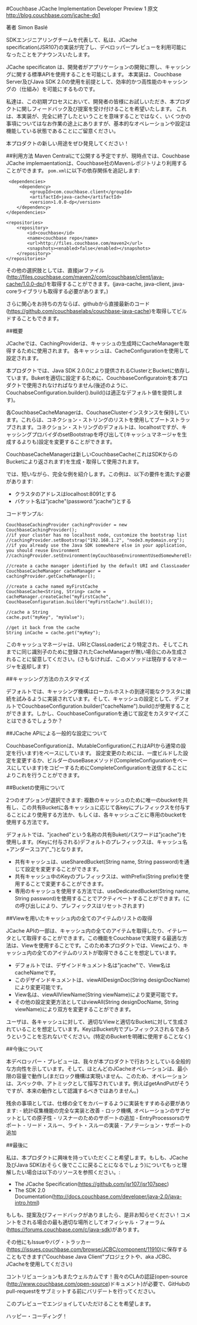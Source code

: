 #Couchbase JCache Implementation Developer Preview 1
原文
http://blog.couchbase.com/jcache-dp1

著者
Simon Baslé

SDKエンジニアリングチームを代表して、私は、JCache specification(JSR107)の実装が完了し、デベロッパープレビューを利用可能になったことをアナウンスいたします。

JCache specificaton は、開発者がアプリケーションの開発に際し、キャッシングに関する標準APIを使用することを可能にします。
本実装は、Couchbase Server及びJava SDK 2.0の使用を前提として、効率的かつ高性能のキャッシングの（仕組み）を可能にするものです。

私達は、この初期プロセスにおいて、開発者の皆様にお試しいただき、本プロダクトに関しフィードバック及び提案を受け付けることを希望いたします。
これは、本実装が、完全に終了したということを意味することではなく、いくつかの事項についてはなお作業の途上にありますが、基本的なオペレーションや設定は機能している状態であることにご留意ください。


本プロダクトの新しい用途をぜひ発見してください！

##利用方法
Maven Centralにて公開する予定ですが、現時点では、Couchbase JCache implemaentationは、Couchbase社のMavenレポジトリより利用することができます。
`pom.xml`に以下の依存関係を追記します:

     <dependencies>
         <dependency>
             <groupId>com.couchbase.client</groupId>
             <artifactId>java-cache</artifactId>
             <version>1.0.0-dp</version>
        </dependency>
    </dependencies>

    <repositories>
        <repository>
            <id>couchbase</id>
            <name>couchbase repo</name>
            <url>http://files.couchbase.com/maven2</url>
            <snapshots><enabled>false</enabled></snapshots>
        </repository>`
    </repositories>`


その他の選択肢としては、直接jarファイル(http://files.couchbase.com/maven2/com/couchbase/client/java-cache/1.0.0-dp/)を取得することができます。(java-cache, java-client, java-coreライブラリも取得する必要があります。)

さらに関心をお持ちの方ならば、githubから直接最新のコード(https://github.com/couchbaselabs/couchbase-java-cache)を取得してビルドすることもできます。

##概要

JCacheでは、CachingProviderは、キャッシュの生成時にCacheManagerを取得するために使用されます。
各キャッシュは、CacheConfigurationを使用して設定されます。

本プロダクトでは、Java SDK 2.0.0により提供されるClusterとBucketに依存しています。Buketを適切に設定するために、CouchbaseConfiguratoinを本プロダクトで使用されなければなりません(後述のように、CouchabseConfiguration.builder().build()は適正なデフォルト値を提供します)。

各CouchbaseCacheManagerは、CouchaseClusterインスタンスを保持しています。これらは、コネクション・ストリングのリストを使用してブートストラップされます。コネクション・ストリングのデフォルトは、localhostですが、キャッシングプロバイダのsetBootstrapを呼び出して(キャッシュマネージャを生成するよりも)設定を変更することができます。

CouchbaseCacheManagerは新しいCouchbaseCache(これはSDKからのBucketにより返されます)を生成・取得して使用されます。

では、短いながら、完全な例を紹介します。この例は、以下の要件を満たす必要があります:
* クラスタのアドレスはlocalhost:8091とする
* バケット名は"jcache"(password:"jcache")とする

コードサンプル:

    CouchbaseCachingProvider cachingProvider = new CouchbaseCachingProvider();
    //if your cluster has no localhost node, customize the bootstrap list
    //cachingProvider.setBootstrap("192.168.1.2", "node3.mydomain.org");
    //if you already use the Java SDK somewhere else in your application, you should reuse Environment
    //cachingProvider.setEnvironment(myCouchbaseEnvironmentUsedSomewhereElse);
    
    //create a cache manager identified by the default URI and ClassLoader
    CouchbaseCacheManager cacheManager = cachingProvider.getCacheManager();
    
    //create a cache named myFirstCache
    CouchbaseCache<String, String> cache = cacheManager.createCache("myFirstCache",
    CouchbaseConfiguration.builder("myFirstCache").build());
    
    //cache a String
    cache.put("myKey", "myValue");
    
    //get it back from the cache
    String inCache = cache.get("myKey");


このキャッシュマネージャは、URIとClassLoaderにより特定され、そしてこれまでに同じ識別子のために登録されたCacheManagerが無い場合にのみ生成されることに留意してください。(さもなければ、このメソッドは現存するマネージャを返却します)

##キャッシング方法のカスタマイズ

デフォルトでは、キャッシング機構はローカルホストの到達可能なクラスタに接続を試みるように実装されています。そして、キャッシュの設定として、デフォルトでCouchbaseConfiguration.builder("cacheName").build()が使用することができます。しかし、CouchbaseConfigurationを通じて設定をカスタマイズことはできるでしょうか？

##JCache APIによる一般的な設定について

CouchbaseConfigurationは、MutableConfiguration(これはAPIから通常の設定を行います)をベースにしています。
設定変更のためには、一度ビルドした設定を変更するか、ビルダーのuseBaseメソッド(CompleteConfigurationをベースにしています)をコピーするためにCompleteConfigurationを送信することによりこれを行うことができます。


##Bucketの使用について

2つのオプションが選択できます: 複数のキャッシュのために唯一のbucketを共有し、この共有Bucketに各キャッシュに応じて各keyにプレフィックスを付与することにより使用する方法か、もしくは、各キャッシュごとに専用のbucketを使用する方法です。

デフォルトでは、"jcached"という名称の共有Buket(パスワードは"jcache")を使用します。(Keyに付与される)デフォルトのプレフィックスは、キャッシュ名+アンダースコア("_")となります。

* 共有キャッシュは、useSharedBucket(String name, String password)を通じて設定を変更することができます。
* 共有キャッシュ中のKeyのプレフィックスは、withPrefix(String prefix)を使用することで変更することができます。
* 専用のキャッシュを使用する方法では、useDedicatedBucket(String name, String password)を使用することでアクティベートすることができます。(この呼び出しにより、プレフィックスはリセットされます)

##Viewを用いたキャッシュ内の全てのアイテムのリストの取得

JCache APIの一部は、キャッシュ内の全てのアイテムを取得したり、イテレータとして取得することができます。この機能をCouchbaseで実現する最適な方法は、Viewを使用することです。このため本プロダクトでは、Viewにより、キャッシュ内の全てのアイテムのリストが取得できることを想定しています。

* デフォルトでは、デザインドキュメント名は"jcache"で、View名はcacheNameです。
* このデザインドキュメントは、viewAllDesignDoc(String designDocName)により変更可能です。
* View名は、viewAllViewName(String viewName)により変更可能です。
* その他の設定変更方法としてはviewAll(String designDocName, String viewName)により双方を変更することができます。

ユーザは、各キャッシュに対して、適切なViewと適切なBucketに対して生成されていることを想定しています。KeyはBucket内でプレフィックスされるであろうということを忘れないでください。(特定のBucketを明確に使用することなく)

##今後について

本デベロッパー・プレビューは、我々が本プロダクトで行おうとしている全般的な方向性を示しています。そして、ほとんどのJCacheオペレーションは、最小限の容量で動作し(まだロック機構は実現いません、このため、オペレーションは、スペック中、アトミックとして描写されています。例えばgetAndPutがそうですが、本来の動作として認識するべきではありません。)

残余の事項としては、仕様の全てをカバーするように実装をすすめる必要があります: - 統計収集機能の完全な実装と改善 - ロック機構, オペレーションのサブセットとしての原子性 - リスナーのためのサポートの追加 - EntryProcessorsのサポート - リード・スルー、ライト・スルーの実装 - アノテーション・サポートの追加


##最後に

私は、本プロダクトに興味を持っていただくこと希望します。もしも、JCache及びJava SDK(おそらく後でここに戻ることになるでしょう)についてもっと理解したい場合は以下のリソースを参照ください。:

* The JCache Specification(https://github.com/jsr107/jsr107spec)
* The SDK 2.0 Documentation(http://docs.couchbase.com/developer/java-2.0/java-intro.html)

もしも、提案及びフィードバックがありましたら、是非お知らせください！コメントをされる場合の最も適切な場所としてオフィシャル・フォーラム(https://forums.couchbase.com/c/java-sdk)があります。

その他にもIssueやバグ・トラッカー(https://issues.couchbase.com/browse/JCBC/component/11910)に保存することもできます("Couchbase Java Client"プロジェクトや、aka JCBC、JCacheを使用してください)

コントリビューションもまたウェルカムです！我々のCLAの認証(open-source (http://www.couchbase.com/open-source)ドキュメント)が必要で、GitHubのpull-requestをサブミットする前にバリデートを行ってください。

このプレビューでエンジョイしていただけることを希望します。

ハッピー・コーディング！

